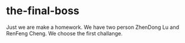 # the-final-boss
Just we are make a homework.
We have two person ZhenDong Lu and RenFeng Cheng.
We choose the first challange.
